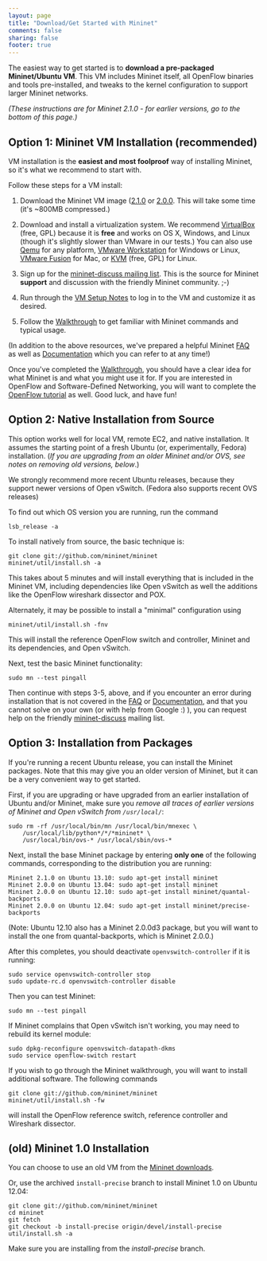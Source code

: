 ```yaml
---
layout: page
title: "Download/Get Started with Mininet"
comments: false
sharing: false
footer: true
---
```

The easiest way to get started is to **download a pre-packaged Mininet/Ubuntu VM**. This VM includes Mininet itself, all OpenFlow binaries and tools pre-installed, and tweaks to the kernel configuration to support larger Mininet networks.

*(These instructions are for Mininet 2.1.0 - for earlier versions, go to the bottom of this page.)*

Option 1: Mininet VM Installation (recommended)
-----------------------------------------------

VM installation is the **easiest and most foolproof** way of installing Mininet, so it's what we recommend to start with.

Follow these steps for a VM install:

1. Download the Mininet VM image ([2.1.0](https://bitbucket.org/mininet/mininet-vm-images/downloads) or [2.0.0](https://github.com/mininet/mininet/downloads/). This will take some time (it's ~800MB compressed.)

2. Download and install a virtualization system. We recommend [VirtualBox](http://www.virtualbox.org/wiki/Downloads) (free, GPL) because it is **free** and works on OS X, Windows, and Linux (though it's slightly slower than VMware in our tests.) You can also use [Qemu](http://qemu.org) for any platform, [VMware Workstation](http://www.vmware.com/products/workstation/) for Windows or Linux, [VMware Fusion](http://www.vmware.com/products/fusion) for Mac, or [KVM](http://www.linux-kvm.org) (free, GPL) for Linux.

3. Sign up for the [mininet-discuss mailing list](https://mailman.stanford.edu/mailman/listinfo/mininet-discuss). This is the source for Mininet **support** and discussion with the friendly Mininet community. ;-)

4. Run through the [VM Setup Notes](/vm-setup-notes) to log in to the VM and customize it as desired.

5. Follow the [Walkthrough](/walkthrough) to get familiar with Mininet commands and typical usage.

(In addition to the above resources, we've prepared a helpful Mininet [FAQ](/faq) as well as [Documentation](/docs) which you can refer to at any time!)

Once you've completed the [Walkthrough](/walkthrough), you should have a clear idea for what Mininet is and what you might use it for. If you are interested in OpenFlow and Software-Defined Networking, you will want to complete the [OpenFlow tutorial](http://www.openflow.org/wk/index.php/OpenFlow_Tutorial) as well. Good luck, and have fun!


Option 2: Native Installation from Source
-----------------------------------------

This option works well for local VM, remote EC2, and native installation.  It assumes the starting point of a fresh Ubuntu (or, experimentally, Fedora) installation. (*If you are upgrading from an older Mininet and/or OVS, see notes on removing old versions, below*.)

We strongly recommend more recent Ubuntu releases, because they support newer versions of Open vSwitch. (Fedora also supports recent OVS releases)

To find out which OS version you are running, run the command

    lsb_release -a

To install natively from source, the basic technique is:

    git clone git://github.com/mininet/mininet
    mininet/util/install.sh -a

This takes about 5 minutes and will install everything that is included in the Mininet VM, including dependencies like Open vSwitch as well the additions like the OpenFlow wireshark dissector and POX.

Alternately, it may be possible to install a "minimal" configuration using

    mininet/util/install.sh -fnv

This will install the reference OpenFlow switch and controller, Mininet and its dependencies, and Open vSwitch.

Next, test the basic Mininet functionality:

    sudo mn --test pingall

Then continue with steps 3-5, above, and if you encounter an error during installation that is not covered in the [FAQ](/faq) or [Documentation](/docs), and that you cannot solve on your own (or with help from Google :) ), you can request help on the friendly [mininet-discuss](https://mailman.stanford.edu/mailman/listinfo/mininet-discuss) mailing list.


Option 3: Installation from Packages
------------------------------------

If you're running a recent Ubuntu release, you can install the Mininet packages.
Note that this may give you an older version of Mininet, but it can be a very
convenient way to get started.

First, if you are upgrading or have upgraded from an earlier installation of Ubuntu and/or Mininet, make sure you *remove all traces of earlier versions of Mininet and Open vSwitch from `/usr/local/`*:

    sudo rm -rf /usr/local/bin/mn /usr/local/bin/mnexec \
        /usr/local/lib/python*/*/*mininet* \
        /usr/local/bin/ovs-* /usr/local/sbin/ovs-*

Next, install the base Mininet package by entering **only one** of the following commands, corresponding to the distribution you are running:

    Mininet 2.1.0 on Ubuntu 13.10: sudo apt-get install mininet
    Mininet 2.0.0 on Ubuntu 13.04: sudo apt-get install mininet
    Mininet 2.0.0 on Ubuntu 12.10: sudo apt-get install mininet/quantal-backports
    Mininet 2.0.0 on Ubuntu 12.04: sudo apt-get install mininet/precise-backports

(Note: Ubuntu 12.10 also has a Mininet 2.0.0d3 package, but you will want to install the one from quantal-backports, which is Mininet 2.0.0.)

After this completes, you should deactivate `openvswitch-controller` if it is running:

    sudo service openvswitch-controller stop
    sudo update-rc.d openvswitch-controller disable

Then you can test Mininet:

    sudo mn --test pingall

If Mininet complains that Open vSwitch isn't working, you may need to rebuild its kernel module:

    sudo dpkg-reconfigure openvswitch-datapath-dkms
    sudo service openflow-switch restart

If you wish to go through the Mininet walkthrough, you will want to install additional software. The following commands

    git clone git://github.com/mininet/mininet
    mininet/util/install.sh -fw

will install the OpenFlow reference switch, reference controller and Wireshark dissector.


(old) Mininet 1.0 Installation
------------------------------

You can choose to use an old VM from the [Mininet downloads](https://github.com/mininet/mininet/downloads/).

Or, use the archived `install-precise` branch to install Mininet 1.0 on Ubuntu 12.04:

    git clone git://github.com/mininet/mininet
    cd mininet
    git fetch
    git checkout -b install-precise origin/devel/install-precise
    util/install.sh -a

Make sure you are installing from the *install-precise* branch.

